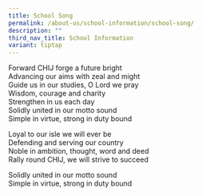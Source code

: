 ```yaml
---
title: School Song
permalink: /about-us/school-information/school-song/
description: ""
third_nav_title: School Information
variant: tiptap
---
```

<p>Forward CHIJ forge a future bright
<br>Advancing our aims with zeal and might
<br>Guide us in our studies, O Lord we pray
<br>Wisdom, courage and charity
<br>Strengthen in us each day
<br>Solidly united in our motto sound
<br>Simple in virtue, strong in duty bound</p>
<p>Loyal to our isle we will ever be
<br>Defending and serving our country
<br>Noble in ambition, thought, word and deed
<br>Rally round CHIJ, we will strive to succeed</p>
<p>Solidly united in our motto sound
<br>Simple in virtue, strong in duty bound</p>